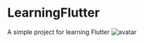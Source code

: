 # LearningFlutter
A simple project for learning Flutter
![avatar](https://github.com/wangchunlei000/LearningFlutter/blob/master/images/device-2019-05-16-150124.gif)